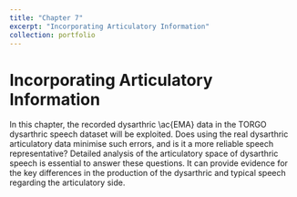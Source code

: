 ```yaml
---
title: "Chapter 7"
excerpt: "Incorporating Articulatory Information"
collection: portfolio
---
```

# Incorporating Articulatory Information

In this chapter, the recorded dysarthric \ac{EMA} data in the TORGO dysarthric speech dataset will be exploited. Does using the real dysarthric articulatory data minimise such errors, and is it a more reliable speech representative?
Detailed analysis of the articulatory space of dysarthric speech is essential to answer these questions. It can provide evidence for the key differences in the production of the dysarthric and typical speech regarding the articulatory side.
